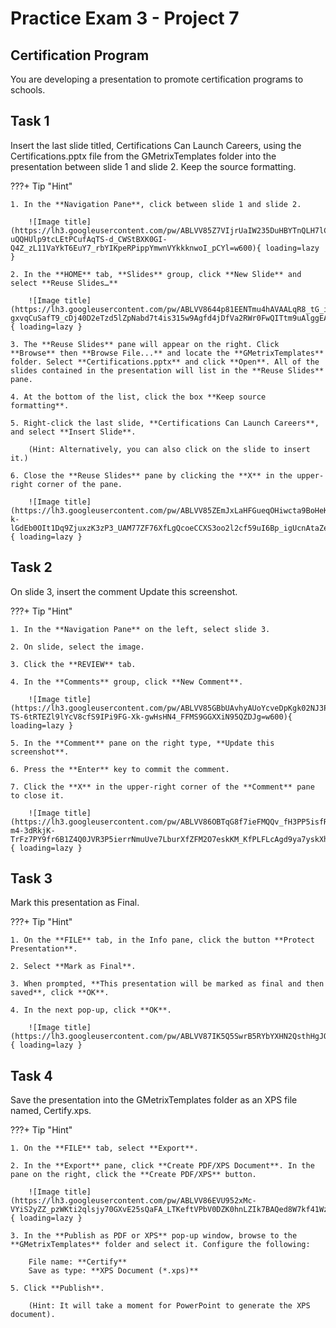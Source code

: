 # Practice Exam 3 - Project 7

## Certification Program
You are developing a presentation to promote certification programs to schools.

## Task 1
 
Insert the last slide titled, Certifications Can Launch Careers, using the Certifications.pptx file from the GMetrixTemplates folder into the presentation between slide 1 and slide 2. Keep the source formatting.

???+ Tip "Hint"

    1. In the **Navigation Pane**, click between slide 1 and slide 2.

        ![Image title](https://lh3.googleusercontent.com/pw/ABLVV85Z7VIjrUaIW235DuHBYTnQLH7lCyz-uQQHUlp9tcLEtPCufAqTS-d_CWStBXK0GI-Q4Z_zL11VaYkT6EuY7_rbYIKpeRPippYmwnVYkkknwoI_pCYl=w600){ loading=lazy }

    2. In the **HOME** tab, **Slides** group, click **New Slide** and select **Reuse Slides…**

        ![Image title](https://lh3.googleusercontent.com/pw/ABLVV8644p81EENTmu4hAVAALqR8_tG_ihe-gxvqCuSafT9_cDj40D2eTzd5lZpNabd7t4is315w9Agfd4jDfVa2RWr0FwQITtm9uAlggEAfzUXX8gA8ZPb2=w600){ loading=lazy }

    3. The **Reuse Slides** pane will appear on the right. Click **Browse** then **Browse File...** and locate the **GMetrixTemplates** folder. Select **Certifications.pptx** and click **Open**. All of the slides contained in the presentation will list in the **Reuse Slides** pane.

    4. At the bottom of the list, click the box **Keep source formatting**.

    5. Right-click the last slide, **Certifications Can Launch Careers**, and select **Insert Slide**.

        (Hint: Alternatively, you can also click on the slide to insert it.)

    6. Close the **Reuse Slides** pane by clicking the **X** in the upper-right corner of the pane.

        ![Image title](https://lh3.googleusercontent.com/pw/ABLVV85ZEmJxLaHFGueqOHiwcta9BoHeK2_Tif-k-lGdEb0OIt1Dq9ZjuxzK3zP3_UAM77ZF76XfLgQcoeCCXS3oo2l2cf59uI6Bp_igUcnAtaZeM6v2Ga2p=w600){ loading=lazy }

## Task 2

On slide 3, insert the comment Update this screenshot.

???+ Tip "Hint"

    1. In the **Navigation Pane** on the left, select slide 3.

    2. On slide, select the image.

    3. Click the **REVIEW** tab.

    4. In the **Comments** group, click **New Comment**.

        ![Image title](https://lh3.googleusercontent.com/pw/ABLVV85GBbUAvhyAUoYcveDpKgk02NJ3PJDs2QRBhN3AnKCgJYqd_peAqeWSsqk-TS-6tRTEZl9lYcV8cfS9IPi9FG-Xk-gwHsHN4_FFMS9GGXXiN95QZDJg=w600){ loading=lazy }

    5. In the **Comment** pane on the right type, **Update this screenshot**.
    
    6. Press the **Enter** key to commit the comment.
    
    7. Click the **X** in the upper-right corner of the **Comment** pane to close it.

        ![Image title](https://lh3.googleusercontent.com/pw/ABLVV86OBTqG8f7ieFMQQv_fH3PP5isfRm-m4-3dRkjK-TrFz7PY9fr6B1Z4Q0JVR3P5ierrNmuUve7LburXfZFM2O7eskKM_KfPLFLcAgd9ya7yskXhyAZY=w600){ loading=lazy }

## Task 3

Mark this presentation as Final. 

???+ Tip "Hint"

    1. On the **FILE** tab, in the Info pane, click the button **Protect Presentation**.

    2. Select **Mark as Final**.

    3. When prompted, **This presentation will be marked as final and then saved**, click **OK**. 

    4. In the next pop-up, click **OK**.

        ![Image title](https://lh3.googleusercontent.com/pw/ABLVV87IK5Q5SwrB5RYbYXHN2QsthHgJOdcQcpzLfC0XXl8WKhQgaWbJBGMtLn4a2vgTdBl9L7yXZMAJ9NWyjLD6AeaSpoPVZjC4BT_q3K4MfdOzIqqO1Y7j=w600){ loading=lazy }

## Task 4

Save the presentation into the GMetrixTemplates folder as an XPS file named, Certify.xps.

???+ Tip "Hint"

    1. On the **FILE** tab, select **Export**. 

    2. In the **Export** pane, click **Create PDF/XPS Document**. In the pane on the right, click the **Create PDF/XPS** button. 

        ![Image title](https://lh3.googleusercontent.com/pw/ABLVV86EVU952xMc-VYiS2yZZ_pzWKti2qlsjy70GXvE25sQaFA_LTKeftVPbV0DZK0hnLZIk7BAQed8W7kf41WzTkEc9WMllO5jb_p1QYihuyF3YXylf_IV=w600){ loading=lazy }

    3. In the **Publish as PDF or XPS** pop-up window, browse to the **GMetrixTemplates** folder and select it. Configure the following:

        File name: **Certify**      
        Save as type: **XPS Document (*.xps)**

    5. Click **Publish**.
        
        (Hint: It will take a moment for PowerPoint to generate the XPS document).